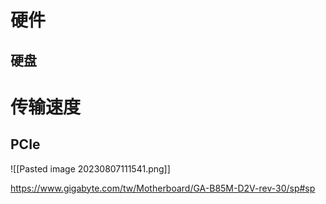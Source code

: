 
# 硬件

## 硬盘

# 传输速度
## PCIe

![[Pasted image 20230807111541.png]]

https://www.gigabyte.com/tw/Motherboard/GA-B85M-D2V-rev-30/sp#sp